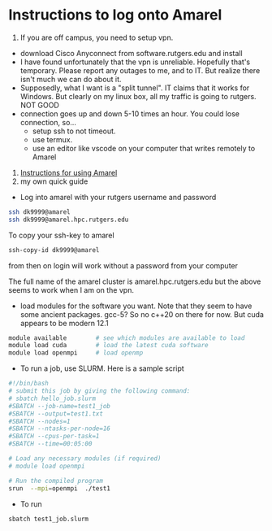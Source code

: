 # Instructions to log onto Amarel

1. If you are off campus, you need to setup vpn.
  * download Cisco Anyconnect from software.rutgers.edu and install
  * I have found unfortunately that the vpn is unreliable. Hopefully that's temporary. Please report any outages to me, and to IT. But realize there isn't much we can do about it.
  * Supposedly, what I want is a "split tunnel". IT claims that it works for Windows. But clearly on my linux box, all my traffic is going to rutgers. NOT GOOD
  * connection goes up and down 5-10 times an hour. You could lose connection, so...
    * setup ssh to not timeout.
    * use termux.
    * use an editor like vscode on your computer that writes remotely to Amarel
    
1. [Instructions for using Amarel](https://sites.google.com/view/cluster-user-guide#h.3wg2loo92bhn)
1. my own quick guide
  * Log into amarel with your rutgers username and password

```bash
ssh dk9999@amarel
ssh dk9999@amarel.hpc.rutgers.edu
```

To copy your ssh-key to amarel

```bash
ssh-copy-id dk9999@amarel
```
from then on login will work without a password from your computer

The full name of the amarel cluster is amarel.hpc.rutgers.edu but the above seems to work when I am on the vpn.

  * load modules for the software you want. Note that they seem to have some ancient packages. gcc-5? So no c++20 on there for now. But cuda appears to be modern 12.1

```bash
module available        # see which modules are available to load
module load cuda        # load the latest cuda software
module load openmpi     # load openmp
```

  * To run a job, use SLURM. Here is a sample script
```bash
#!/bin/bash
# submit this job by giving the following command:
# sbatch hello_job.slurm
#SBATCH --job-name=test1_job
#SBATCH --output=test1.txt
#SBATCH --nodes=1
#SBATCH --ntasks-per-node=16
#SBATCH --cpus-per-task=1
#SBATCH --time=00:05:00

# Load any necessary modules (if required)
# module load openmpi

# Run the compiled program
srun  --mpi=openmpi  ./test1
```

  * To run
```bash
sbatch test1_job.slurm
```
